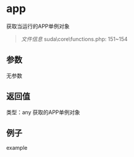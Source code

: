 # app
获取当运行的APP单例对象
> *文件信息* suda\core\functions.php: 151~154

## 参数

无参数
## 返回值
 
类型：any
 获取的APP单例对象
## 例子

example